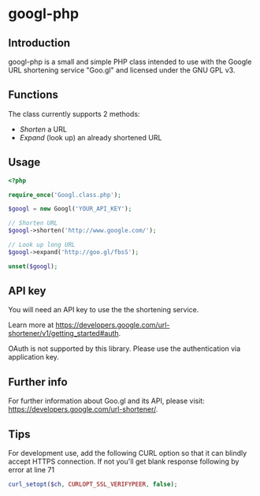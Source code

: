 googl-php
=========

Introduction
------------
googl-php is a small and simple PHP class intended to use with the Google URL shortening service "Goo.gl" and licensed under the GNU GPL v3.

Functions
---------
The class currently supports 2 methods:
  * *Shorten* a URL
  * *Expand* (look up) an already shortened URL

Usage
-----
```php
<?php 

require_once('Googl.class.php');

$googl = new Googl('YOUR_API_KEY');

// Shorten URL
$googl->shorten('http://www.google.com/');

// Look up long URL
$googl->expand('http://goo.gl/fbsS');

unset($googl);
```

API key
-------
You will need an API key to use the the shortening service.

Learn more at https://developers.google.com/url-shortener/v1/getting_started#auth.

OAuth is not supported by this library. Please use the authentication via application key.

Further info
------------
For further information about Goo.gl and its API, please visit: https://developers.google.com/url-shortener/.

Tips
-----
For development use, add the following CURL option so that it can blindly accept HTTPS connection. If not you'll get blank response following by error at line 71
```php
curl_setopt($ch, CURLOPT_SSL_VERIFYPEER, false);
```
